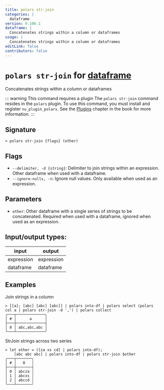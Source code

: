 ```yaml
---
title: polars str-join
categories: |
  dataframe
version: 0.106.1
dataframe: |
  Concatenates strings within a column or dataframes
usage: |
  Concatenates strings within a column or dataframes
editLink: false
contributors: false
---
```

<!-- This file is automatically generated. Please edit the command in https://github.com/nushell/nushell instead. -->

# `polars str-join` for [dataframe](/commands/categories/dataframe.md)

<div class='command-title'>Concatenates strings within a column or dataframes</div>

::: warning This command requires a plugin
The `polars str-join` command resides in the `polars` plugin.
To use this command, you must install and register `nu_plugin_polars`.
See the [Plugins](/book/plugins.html) chapter in the book for more information.
:::


## Signature

```> polars str-join {flags} (other)```

## Flags

 -  `--delimiter, -d {string}`: Delimiter to join strings within an expression. Other dataframe when used with a dataframe.
 -  `--ignore-nulls, -n`: Ignore null values. Only available when used as an expression.

## Parameters

 -  `other`: Other dataframe with a single series of strings to be concatenated. Required when used with a dataframe, ignored when used as an expression.


## Input/output types:

| input      | output     |
| ---------- | ---------- |
| expression | expression |
| dataframe  | dataframe  |
## Examples

Join strings in a column
```nu
> [[a]; [abc] [abc] [abc]] | polars into-df | polars select (polars col a | polars str-join -d ',') | polars collect
╭───┬─────────────╮
│ # │      a      │
├───┼─────────────┤
│ 0 │ abc,abc,abc │
╰───┴─────────────╯

```

StrJoin strings across two series
```nu
> let other = ([za xs cd] | polars into-df);
    [abc abc abc] | polars into-df | polars str-join $other
╭───┬───────╮
│ # │   0   │
├───┼───────┤
│ 0 │ abcza │
│ 1 │ abcxs │
│ 2 │ abccd │
╰───┴───────╯

```
